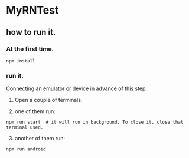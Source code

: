 # MyRNTest


## how to run it.

### At the first time.
```
npm install 
```

### run it.
Connecting an emulator or device in advance of this step.

1. Open a couple of terminals.

2. one of them run:
```
npm run start  # it will run in background. To close it, close that terminal used. 
``` 

3. another of them run:
```
npm run android
```



